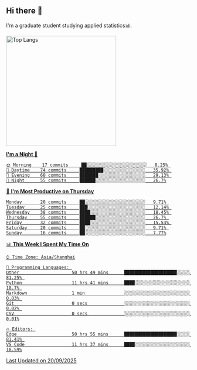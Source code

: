 ## Hi there 👋
I'm a graduate student studying applied statistics📊.

  <img alt="Top Langs" height="300px" src="https://github-readme-stats.vercel.app/api/top-langs/?username=Sierraki&layout=compact&show_icons=true&theme=onedark" />
  <a href="https://github.com/Sierraki/LC_Solve">

<!--START_SECTION:waka-->
**I'm a Night 🦉** 

```text
🌞 Morning    17 commits     ██░░░░░░░░░░░░░░░░░░░░░░░   8.25% 
🌆 Daytime    74 commits     █████████░░░░░░░░░░░░░░░░   35.92% 
🌃 Evening    60 commits     ███████░░░░░░░░░░░░░░░░░░   29.13% 
🌙 Night      55 commits     ██████░░░░░░░░░░░░░░░░░░░   26.7%

```
📅 **I'm Most Productive on Thursday** 

```text
Monday       20 commits     ██░░░░░░░░░░░░░░░░░░░░░░░   9.71% 
Tuesday      25 commits     ███░░░░░░░░░░░░░░░░░░░░░░   12.14% 
Wednesday    38 commits     ████░░░░░░░░░░░░░░░░░░░░░   18.45% 
Thursday     55 commits     ██████░░░░░░░░░░░░░░░░░░░   26.7% 
Friday       32 commits     ████░░░░░░░░░░░░░░░░░░░░░   15.53% 
Saturday     20 commits     ██░░░░░░░░░░░░░░░░░░░░░░░   9.71% 
Sunday       16 commits     ██░░░░░░░░░░░░░░░░░░░░░░░   7.77%

```


📊 **This Week I Spent My Time On** 

```text
⌚︎ Time Zone: Asia/Shanghai

💬 Programming Languages: 
Other                    50 hrs 49 mins      ████████████████████░░░░░   81.25% 
Python                   11 hrs 41 mins      ████░░░░░░░░░░░░░░░░░░░░░   18.7% 
Markdown                 1 min               ░░░░░░░░░░░░░░░░░░░░░░░░░   0.03% 
Git                      0 secs              ░░░░░░░░░░░░░░░░░░░░░░░░░   0.02% 
CSV                      0 secs              ░░░░░░░░░░░░░░░░░░░░░░░░░   0.01%

🔥 Editors: 
Edge                     50 hrs 55 mins      ████████████████████░░░░░   81.41% 
VS Code                  11 hrs 37 mins      ████░░░░░░░░░░░░░░░░░░░░░   18.59%

```


 Last Updated on 20/09/2025
<!--END_SECTION:waka-->
